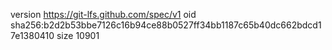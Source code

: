 version https://git-lfs.github.com/spec/v1
oid sha256:b2d2b53bbe7126c16b94ce88b0527ff34bb1187c65b40dc662bdcd17e1380410
size 10901

